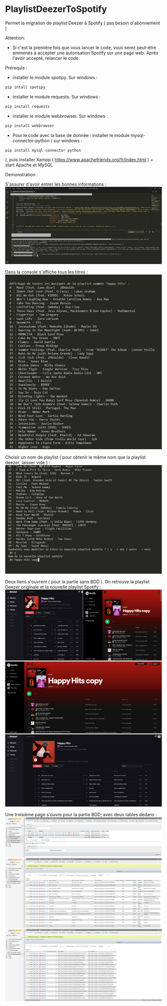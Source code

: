 # PlaylistDeezerToSpotify
Permet la migration de playlist Deezer à Spotify ( pas besoin d'abonnement )

Attention:
- Si c'est la première fois que vous lancer le code, vous serez peut-être ammenés à accepter une autorisation Spotify sur une page web. Après l'avoir accepté, relancer le code.

Prérequis : 
- installer le module spotipy. Sur windows : 
```py
pip intall spotipy 
```
- installer le module requests. Sur windows : 
```py
pip install requests 
```
- installer le module webbrowser. Sur windows : 
```py
pip install webbrowser
```
- Pour le code avec la base de donnée : installer le module mysql-connector-python ( sur windows : 
```py
pip install mysql-connector-python
```
 ), puis installer Xampp ( https://www.apachefriends.org/fr/index.html ) + start Apache et MySQL
 
 Demonstration :
 
 S'assurer d'avoir entrer les bonnes informations :
 ![1](https://github.com/Aminata-Dev/PlaylistDeezerToSpotify/blob/main/Screenshots/1.png)
 
 Dans la console s'affiche tous les titres :
 ![1](https://github.com/Aminata-Dev/PlaylistDeezerToSpotify/blob/main/Screenshots/2.PNG)
 
 Choisir un nom de playlist ( pour obtenir le même nom que la playlist deezer, laisser vide ) :
 ![1](https://github.com/Aminata-Dev/PlaylistDeezerToSpotify/blob/main/Screenshots/3.PNG)
 
 Deux liens s'ouvrent ( pour la partie sans BDD ). On retrouve la playlist Deezer originale et la nouvelle playlist Spotify :
 ![1](https://github.com/Aminata-Dev/PlaylistDeezerToSpotify/blob/main/Screenshots/4.png)
 ![1](https://github.com/Aminata-Dev/PlaylistDeezerToSpotify/blob/main/Screenshots/5.PNG)
 ![1](https://github.com/Aminata-Dev/PlaylistDeezerToSpotify/blob/main/Screenshots/6.png)
 
 Une troisième page s'ouvre pour la partie BDD; avec deux tables dedans :
 ![1](https://github.com/Aminata-Dev/PlaylistDeezerToSpotify/blob/main/Screenshots/7.PNG)
 ![1](https://github.com/Aminata-Dev/PlaylistDeezerToSpotify/blob/main/Screenshots/8.PNG)
 ![1](https://github.com/Aminata-Dev/PlaylistDeezerToSpotify/blob/main/Screenshots/9.PNG)
